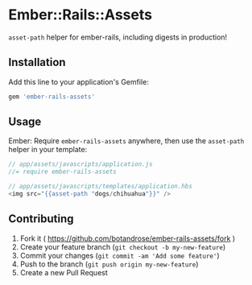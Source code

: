 # Ember::Rails::Assets

`asset-path` helper for ember-rails, including digests in production!

## Installation

Add this line to your application's Gemfile:

```ruby
gem 'ember-rails-assets'
```

## Usage

Ember: Require `ember-rails-assets` anywhere, then use the `asset-path` helper in your template:

```javascript
// app/assets/javascripts/application.js
//= require ember-rails-assets

// app/assets/javascripts/templates/application.hbs
<img src="{{asset-path "dogs/chihuahua"}}" />
```

## Contributing

1. Fork it ( https://github.com/botandrose/ember-rails-assets/fork )
2. Create your feature branch (`git checkout -b my-new-feature`)
3. Commit your changes (`git commit -am 'Add some feature'`)
4. Push to the branch (`git push origin my-new-feature`)
5. Create a new Pull Request
